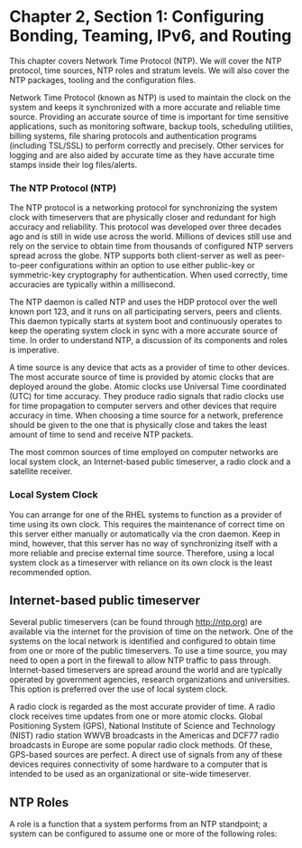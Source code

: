 # Chapter 2, Section 1: Configuring Bonding, Teaming, IPv6, and Routing

This chapter covers Network Time Protocol (NTP). We will cover the NTP protocol, time sources, NTP roles and stratum levels. We will also cover the NTP packages, tooling and the configuration files.

Network Time Protocol (known as NTP) is used to maintain the clock on the system and keeps it synchronized with a more accurate and reliable time source. Providing an accurate source of time is important for time sensitive applications, such as monitoring software, backup tools, scheduling utilities, billing systems, file sharing protocols and authentication programs (including TSL/SSL) to perform correctly and precisely.  Other services for logging and are also aided by accurate time as they have accurate time stamps inside their log files/alerts.

### The NTP Protocol (NTP)

The NTP protocol is a networking protocol for synchronizing the system clock with timeservers that are physically closer and redundant for high accuracy and reliability. This protocol was developed over three decades ago and is still in wide use across the world. Millions of devices still use and rely on the service to obtain time from thousands of configured NTP servers spread across the globe. NTP supports both client-server as well as peer-to-peer configurations within an option to use either public-key or symmetric-key cryptography for authentication. When used correctly, time accuracies are typically within a millisecond.  

The NTP daemon is called NTP and uses the HDP protocol over the well known port 123, and it runs on all participating servers, peers and clients. This daemon typically starts at system boot and continuously operates to keep the operating system clock in sync with a more accurate source of time. In order to understand NTP, a discussion of its components and roles is imperative.

A time source is any device that acts as a provider of time to other devices. The most accurate source of time is provided by atomic clocks that are deployed around the globe. Atomic clocks use Universal Time coordinated (UTC) for time accuracy. They produce radio signals that radio clocks use for time propagation to computer servers and other devices that require accuracy in time. When choosing a time source for a network, preference should be given to the one that is physically close and takes the least amount of time to send and receive NTP packets.

The most common sources of time employed on computer networks are local system clock, an Internet-based public timeserver, a radio clock and a satellite receiver.

### Local System Clock

You can arrange for one of the RHEL systems to function as a provider of time using its own clock. This requires the maintenance of correct time on this server either manually or automatically via the cron daemon. Keep in mind, however, that this server has no way of synchronizing itself with a more reliable and precise external time source. Therefore, using a local system clock as a timeserver with reliance on its own clock is the least recommended option.

## Internet-based public timeserver
Several public timeservers (can be found through http://ntp.org) are available via the internet for the provision of time on the network. One of the systems on the local network is identified and configured to obtain time from one or more of the public timeservers. To use a time source, you may need to open a port in the firewall to allow NTP traffic to pass through. Internet-based timeservers are spread around the world and are typically operated by government agencies, research organizations and universities. This option is preferred over the use of local system clock.

A radio clock is regarded as the most accurate provider of time. A radio clock receives time updates from one or more atomic clocks. Global Positioning System (GPS), National Institute of Science and Technology (NIST) radio station WWVB broadcasts in the Americas and DCF77 radio broadcasts in Europe are some popular radio clock methods. Of these, GPS-based sources are perfect. A direct use of signals from any of these devices requires connectivity of some hardware to a computer that is intended to be used as an organizational or site-wide timeserver.

## NTP Roles
A role is a function that a system performs from an NTP standpoint; a system can be configured to assume one or more of the following roles:
